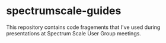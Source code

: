 # spectrumscale-guides

This repository contains code fragements that I've used during presentations at Spectrum Scale User Group meetings.
